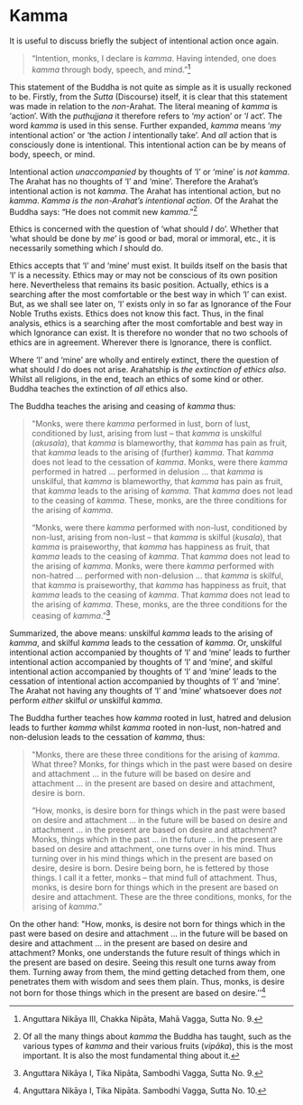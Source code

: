 
# Kamma

It is useful to discuss briefly the subject of intentional action once
again.

> “Intention, monks, I declare is *kamma*. Having intended, one does
> *kamma* through body, speech, and mind.”[^1]

This statement of the Buddha is not quite as simple as it is usually
reckoned to be. Firstly, from the *Sutta* (Discourse) itself, it is
clear that this statement was made in relation to the *non*-Arahat.
The literal meaning of *kamma* is ‘action’. With the *puthujjana* it
therefore refers to ‘*my* action’ or ‘*I* act’. The word *kamma* is
used in this sense. Further expanded, *kamma* means ‘*my* intentional
action’ or ‘the action *I* intentionally take’. And *all* action that
is consciously done is intentional. This intentional action can be by
means of body, speech, or mind.

Intentional action *unaccompanied* by thoughts of ‘I’ or ‘mine’ is
*not kamma*. The Arahat has no thoughts of ‘I’ and ‘mine’. Therefore
the Arahat’s intentional action is not *kamma*. The Arahat has
intentional action, but no *kamma*. *Kamma is the non-Arahat’s
intentional action*. Of the Arahat the Buddha says: “He does not
commit new *kamma*.”[^2]

Ethics is concerned with the question of ‘what should *I* do’. Whether
that ‘what should be done by *me*’ is good or bad, moral or immoral,
etc., it is necessarily something which *I* should do.

Ethics accepts that ‘I’ and ‘mine’ must exist. It builds itself on the
basis that ‘I’ is a necessity. Ethics may or may not be conscious of
its own position here. Nevertheless that remains its basic position.
Actually, ethics is a searching after the most comfortable or the best
way in which ‘I’ can exist. But, as we shall see later on, ‘I’ exists
only in so far as Ignorance of the Four Noble Truths exists. Ethics
does not know this fact. Thus, in the final analysis, ethics is a
searching after the most comfortable and best way in which Ignorance
can exist. It is therefore no wonder that no two schools of ethics are
in agreement.  Wherever there is Ignorance, there is conflict.

Where ‘I’ and ‘mine’ are wholly and entirely extinct, there the
question of what should *I* do does not arise. Arahatship is *the
extinction of ethics also*. Whilst all religions, in the end, teach an
ethics of some kind or other. Buddha teaches the extinction of *all*
ethics also.

The Buddha teaches the arising and ceasing of *kamma* thus:

> "Monks, were there *kamma* performed in lust, born of lust,
> conditioned by lust, arising from lust – that *kamma* is unskilful
> (*akusala*), that *kamma* is blameworthy, that *kamma* has pain as
> fruit, that *kamma* leads to the arising of (further) *kamma*. That
> *kamma* does not lead to the cessation of *kamma*. Monks, were
> there *kamma* performed in hatred … performed in delusion … that
> *kamma* is unskilful, that *kamma* is blameworthy, that *kamma* has
> pain as fruit, that *kamma* leads to the arising of *kamma*. That
> *kamma* does not lead to the ceasing of *kamma*. These, monks, are
> the three conditions for the arising of *kamma*.
>
> “Monks, were there *kamma* performed with non-lust, conditioned by
> non-lust, arising from non-lust – that *kamma* is skilful
> (*kusala*), that *kamma* is praiseworthy, that *kamma* has happiness
> as fruit, that *kamma* leads to the ceasing of *kamma*. That *kamma*
> does not lead to the arising of *kamma*. Monks, were there *kamma*
> performed with non-hatred … performed with non-delusion … that
> *kamma* is skilful, that *kamma* is praiseworthy, that *kamma* has
> happiness as fruit, that *kamma* leads to the ceasing of *kamma*.
> That *kamma* does not lead to the arising of *kamma*. These, monks,
> are the three conditions for the ceasing of *kamma*.”[^3]

Summarized, the above means: unskilful *kamma* leads to the arising
of *kamma*, and skilful *kamma* leads to the cessation of *kamma*. Or,
unskilful intentional action accompanied by thoughts of ‘I’ and ‘mine’
leads to further intentional action accompanied by thoughts of ‘I’ and
‘mine’, and skilful intentional action accompanied by thoughts of ‘I’
and ‘mine’ leads to the cessation of intentional action accompanied by
thoughts of ‘I’ and ‘mine’. The Arahat not having any thoughts of ‘I’
and ‘mine’ whatsoever does *not* perform *either* skilful *or*
unskilful *kamma*.

The Buddha further teaches how *kamma* rooted in lust, hatred and
delusion leads to further *kamma* whilst *kamma* rooted in non-lust,
non-hatred and non-delusion leads to the cessation of *kamma*, thus:

> "Monks, there are these three conditions for the arising of
> *kamma*.  What three? Monks, for things which in the past were based
> on desire and attachment … in the future will be based on desire and
> attachment … in the present are based on desire and attachment,
> desire is born.
>
> “How, monks, is desire born for things which in the past were based
> on desire and attachment … in the future will be based on desire and
> attachment … in the present are based on desire and attachment?
> Monks, things which in the past … in the future … in the present are
> based on desire and attachment, one turns over in his mind. Thus
> turning over in his mind things which in the present are based on
> desire, desire is born. Desire being born, he is fettered by those
> things. I call it a fetter, monks – that mind full of attachment.
> Thus, monks, is desire born for things which in the present are
> based on desire and attachment.  These are the three conditions,
> monks, for the arising of *kamma*.”

On the other hand: "How, monks, is desire not born for things which in
the past were based on desire and attachment … in the future will be
based on desire and attachment … in the present are based on desire
and attachment? Monks, one understands the future result of things
which in the present are based on desire. Seeing this result one turns
away from them. Turning away from them, the mind getting detached from
them, one penetrates them with wisdom and sees them plain. Thus,
monks, is desire not born for those things which in the present are
based on desire.’’[^4]

[^1]: Anguttara Nikāya III, Chakka Nipāta, Mahā Vagga, Sutta No. 9.

[^2]: Of all the many things about *kamma* the Buddha has taught, such as the various types of *kamma* and their various fruits (*vipāka*), this is the most important. It is also the most fundamental thing about it.

[^3]: Anguttara Nikāya I, Tika Nipāta, Sambodhi Vagga, Sutta No. 9.

[^4]: Anguttara Nikāya I, Tika Nipāta. Sambodhi Vagga, Sutta No. 10.

